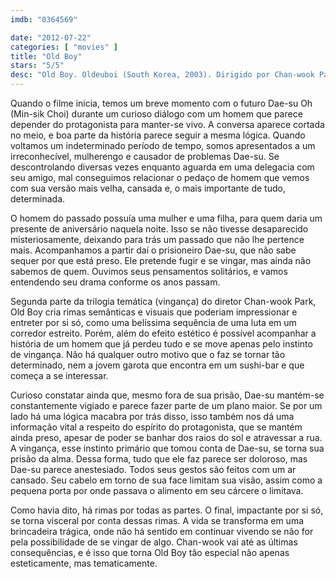```yaml
---
imdb: "0364569"

date: "2012-07-22"
categories: [ "movies" ]
title: "Old Boy"
stars: "5/5"
desc: "Old Boy. Oldeuboi (South Korea, 2003). Dirigido por Chan-wook Park. Escrito por Garon Tsuchiya, Nobuaki Minegishi, Jo-yun Hwang, Chun-hyeong Lim, Joon-hyung Lim, Chan-wook Park. Com Min-sik Choi, Ji-tae Yu, Hye-jeong Kang, Dae-han Ji, Dal-su Oh, Byeong-ok Kim, Seung-Shin Lee, Jin-seo Yoon, Dae-yeon Lee."
---
```

Quando o filme inicia, temos um breve momento com o futuro Dae-su Oh (Min-sik Choi) durante um curioso diálogo com um homem que parece depender do protagonista para manter-se vivo. A conversa aparece cortada no meio, e boa parte da história parece seguir a mesma lógica. Quando voltamos um indeterminado período de tempo, somos apresentados a um irreconhecível, mulherengo e causador de problemas Dae-su. Se descontrolando diversas vezes enquanto aguarda em uma delegacia com seu amigo, mal conseguimos relacionar o pedaço de homem que vemos com sua versão mais velha, cansada e, o mais importante de tudo, determinada.

O homem do passado possuía uma mulher e uma filha, para quem daria um presente de aniversário naquela noite. Isso se não tivesse desaparecido misteriosamente, deixando para trás um passado que não lhe pertence mais. Acompanhamos a partir daí o prisioneiro Dae-su, que não sabe sequer por que está preso. Ele pretende fugir e se vingar, mas ainda não sabemos de quem. Ouvimos seus pensamentos solitários, e vamos entendendo seu drama conforme os anos passam.

Segunda parte da trilogia temática (vingança) do diretor Chan-wook Park, Old Boy cria rimas semânticas e visuais que poderiam impressionar e entreter por si só, como uma belíssima sequência de uma luta em um corredor estreito. Porém, além do efeito estético é possível acompanhar a história de um homem que já perdeu tudo e se move apenas pelo instinto de vingança. Não há qualquer outro motivo que o faz se tornar tão determinado, nem a jovem garota que encontra em um sushi-bar e que começa a se interessar.

Curioso constatar ainda que, mesmo fora de sua prisão, Dae-su mantém-se constantemente vigiado e parece fazer parte de um plano maior. Se por um lado há uma lógica macabra por trás disso, isso também nos dá uma informação vital a respeito do espírito do protagonista, que se mantém ainda preso, apesar de poder se banhar dos raios do sol e atravessar a rua. A vingança, esse instinto primário que tomou conta de Dae-su, se torna sua prisão da alma. Dessa forma, tudo que ele faz parece ser doloroso, mas Dae-su parece anestesiado. Todos seus gestos são feitos com um ar cansado. Seu cabelo em torno de sua face limitam sua visão, assim como a pequena porta por onde passava o alimento em seu cárcere o limitava.

Como havia dito, há rimas por todas as partes. O final, impactante por si só, se torna visceral por conta dessas rimas. A vida se transforma em uma brincadeira trágica, onde não há sentido em continuar vivendo se não for pela possibilidade de se vingar de algo. Chan-wook vai até as últimas consequências, e é isso que torna Old Boy tão especial não apenas esteticamente, mas tematicamente.

